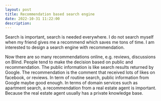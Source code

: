```yaml
---
layout: post
title: Recommendation based search engine
date: 2022-10-31 11:22:00
description:  
---
```


Search is important, search is needed everywhere. I do not search myself when my friend gives me a recommend which saves me tons of time. I am interested to design a search engine with recommendation. 


Now there are so many recommendations online, e.g. reviews, discussions on Blind. People tend to make the decision based on public and recommendation. The public information is like search results returned by Google. The recommendation is the comment that received lots of likes on facebook, or reviews. In term of routine search, public information from Google maybe good enough. In terms of domain services such as apartment search, a recommendation from a real estate agent is important. Because the real estate agent usually has a private knowledge base. 




